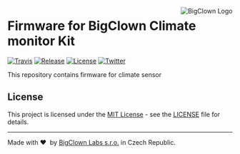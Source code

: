 <a href="https://www.bigclown.com"><img src="https://s3.eu-central-1.amazonaws.com/bigclown/gh-readme-logo.png" alt="BigClown Logo" align="right"></a>

# Firmware for BigClown Climate monitor Kit

[![Travis](https://img.shields.io/travis/bigclownlabs/bcf-kit-climate-monitor/master.svg)](https://travis-ci.org/bigclownlabs/bcf-kit-climate-monitor)
[![Release](https://img.shields.io/github/release/bigclownlabs/bcf-kit-climate-monitor.svg)](https://github.com/bigclownlabs/bcf-kit-climate-monitor/releases)
[![License](https://img.shields.io/github/license/bigclownlabs/bcf-kit-climate-monitor.svg)](https://github.com/bigclownlabs/bcf-kit-climate-monitor/blob/master/LICENSE)
[![Twitter](https://img.shields.io/twitter/follow/BigClownLabs.svg?style=social&label=Follow)](https://twitter.com/BigClownLabs)

This repository contains firmware for climate sensor


## License

This project is licensed under the [MIT License](https://opensource.org/licenses/MIT/) - see the [LICENSE](LICENSE) file for details.

---

Made with &#x2764;&nbsp; by [BigClown Labs s.r.o.](https://www.bigclown.com) in Czech Republic.
